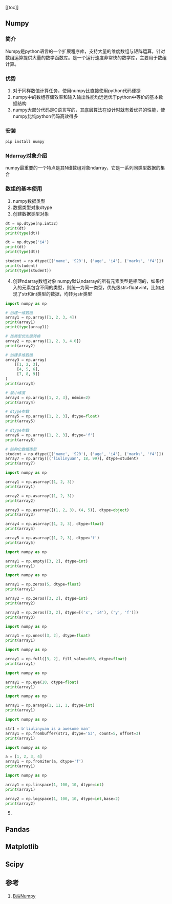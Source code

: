 [[toc]]

## Numpy
### 简介
Numpy是python语言的一个扩展程序库，支持大量的维度数组与矩阵运算，针对数组运算提供大量的数学函数库。是一个运行速度非常快的数学库，主要用于数组计算。
### 优势
1. 对于同样数值计算任务，使用numpy比直接使用python代码便捷
2. numpy中的数组存储效率和输入输出性能均远远优于python中等价的基本数据结构
3. numpy大部分代码是C语言写的，其底层算法在设计时就有着优异的性能，使numpy比纯python代码高效得多
### 安装
```python
pip install numpy
```
### Ndarray对象介绍
numpy最重要的一个特点是其N维数组对象ndarray，它是一系列同类型数据的集合
### 数组的基本使用
1. numpy数据类型
2. 数据类型对象dtype
3. 创建数据类型对象
```python
dt = np.dtype(np.int32)
print(dt)
print(type(dt))

dt = np.dtype('i4')
print(dt)
print(type(dt))

student = np.dtype([('name', 'S20'), ('age', 'i4'), ('marks', 'f4')])
print(student)
print(type(student))
```
4. 创建ndarray数组对象
numpy默认ndarray的所有元素类型是相同的，如果传入的元素包含不同的类型，则统一为同一类型，优先级str>float>int，比如出现了str和int类型的数据，均转为str类型
```python
import numpy as np

# 创建一维数组
array1 = np.array([1, 2, 3, 4])
print(array1)
print(type(array1))

# 按类型优先级转换
array2 = np.array([1, 2, 3, 4.0])
print(array2)

# 创建多维数组
array3 = np.array(
    [[1, 2, 3],
     [4, 5, 6],
     [7, 8, 9]]
)
print(array3)

# 最小维度
array4 = np.array([1, 2, 3], ndmin=2)
print(array4)

# dtype参数
array5 = np.array([1, 2, 3], dtype=float)
print(array5)

# dtype参数
array6 = np.array([1, 2, 3], dtype='f')
print(array6)

# 结构化数据类型
student = np.dtype([('name', 'S20'), ('age', 'i4'), ('marks', 'f4')])
array7 = np.array([('liulinyuan', 18, 99)], dtype=student)
print(array7)
```
```python
import numpy as np

array1 = np.asarray([1, 2, 3])
print(array1)

array2 = np.asarray((1, 2, 3))
print(array2)

array3 = np.asarray([(1, 2, 3), (4, 5)], dtype=object)
print(array3)

array4 = np.asarray([1, 2, 3], dtype=float)
print(array4)

array5 = np.asarray([1, 2, 3], dtype='f')
print(array5)
```
```python
import numpy as np

array1 = np.empty([3, 2], dtype=int)
print(array1)
```
```python
import numpy as np

array1 = np.zeros(5, dtype=float)
print(array1)

array2 = np.zeros([3, 2], dtype=int)
print(array2)

array3 = np.zeros([3, 2], dtype=[('x', 'i4'), ('y', 'f')])
print(array3)
```
```python
import numpy as np

array1 = np.ones([3, 2], dtype=float)
print(array1)
```
```python
import numpy as np

array1 = np.full([3, 2], fill_value=666, dtype=float)
print(array1)
``` 
```python
import numpy as np

array1 = np.eye(10, dtype=float)
print(array1)
```
```python
import numpy as np

array1 = np.arange(1, 11, 1, dtype=int)
print(array1)
```
```python
import numpy as np

str1 = b'liulinyuan is a awesome man'
array1 = np.frombuffer(str1, dtype='S3', count=5, offset=3)
print(array1)
```
```python
import numpy as np

a = [1, 2, 3, 4]
array1 = np.fromiter(a, dtype='f')
print(array1)
```
```python
import numpy as np

array1 = np.linspace(1, 100, 10, dtype=int)
print(array1)

array2 = np.logspace(1, 100, 10, dtype=int,base=2)
print(array2)
```
5. 
### 
## Pandas
## Matplotlib
## Scipy
## 参考
1. [B站Numpy](https://www.bilibili.com/video/BV1DV4y1E73X/?p=6&spm_id_from=pageDriver&vd_source=d948c3ea5db698dfc7eaf6475aee38a0)